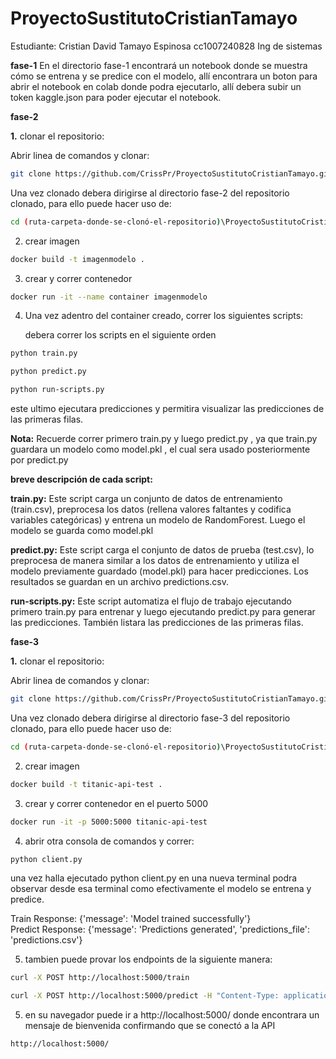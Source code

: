 # ProyectoSustitutoCristianTamayo

Estudiante: Cristian David Tamayo Espinosa cc1007240828
Ing de sistemas

**fase-1**
En el directorio fase-1 encontrará un notebook donde se muestra cómo se entrena y se predice con el modelo, allí encontrara un boton para abrir el notebook en colab donde podra ejecutarlo, allí debera subir un token kaggle.json para poder ejecutar el notebook.

**fase-2**

**1.** clonar el repositorio:

Abrir linea de comandos y clonar:

```bash
git clone https://github.com/CrissPr/ProyectoSustitutoCristianTamayo.git
```

Una vez clonado debera dirigirse al directorio fase-2 del repositorio clonado, para ello puede hacer uso de:

```bash
cd (ruta-carpeta-donde-se-clonó-el-repositorio)\ProyectoSustitutoCristianTamayo\fase-2
```


2. crear imagen

```bash
docker build -t imagenmodelo .
```


3. crear y correr contenedor

```bash
docker run -it --name container imagenmodelo
```


4. Una vez adentro del container creado, correr los siguientes scripts:

   debera correr los scripts en el siguiente orden

```bash
python train.py
```
```bash
python predict.py
```
```bash
python run-scripts.py
```
este ultimo ejecutara predicciones y permitira visualizar las predicciones de las primeras filas.

**Nota:** Recuerde correr primero train.py y luego predict.py , ya que train.py guardara un modelo como model.pkl , el cual sera usado posteriormente por predict.py 

**breve descripción de cada script:**

**train.py:** Este script carga un conjunto de datos de entrenamiento (train.csv), preprocesa los datos (rellena valores faltantes y codifica variables categóricas) y entrena un modelo de RandomForest. Luego el modelo se guarda como model.pkl

**predict.py:** Este script carga el conjunto de datos de prueba (test.csv), lo preprocesa de manera similar a los datos de entrenamiento y utiliza el modelo previamente guardado (model.pkl) para hacer predicciones. Los resultados se guardan en un archivo predictions.csv.

**run-scripts.py:** Este script automatiza el flujo de trabajo ejecutando primero train.py para entrenar y luego ejecutando predict.py para generar las predicciones. También listara las predicciones de las primeras filas.


**fase-3**


**1.** clonar el repositorio:

Abrir linea de comandos y clonar:

```bash
git clone https://github.com/CrissPr/ProyectoSustitutoCristianTamayo.git
```

Una vez clonado debera dirigirse al directorio fase-3 del repositorio clonado, para ello puede hacer uso de:

```bash
cd (ruta-carpeta-donde-se-clonó-el-repositorio)\ProyectoSustitutoCristianTamayo\fase-3
```


2. crear imagen

```bash
docker build -t titanic-api-test .
```


3. crear y correr contenedor en el puerto 5000

```bash
docker run -it -p 5000:5000 titanic-api-test
```


4. abrir otra consola de comandos y correr:

```bash
python client.py
```


una vez halla ejecutado python client.py en una nueva terminal podra observar desde esa terminal como efectivamente el modelo se entrena y predice.

Train Response: {'message': 'Model trained successfully'} \
Predict Response: {'message': 'Predictions generated', 'predictions_file': 'predictions.csv'}

5. tambien puede provar los endpoints de la siguiente manera:

```bash
curl -X POST http://localhost:5000/train
```
```bash
curl -X POST http://localhost:5000/predict -H "Content-Type: application/json" -d "{\"input_file\": \"test.csv\", \"output_file\": \"predictions.csv\"}"
```


5. en su navegador puede ir a http://localhost:5000/ donde encontrara un mensaje de bienvenida confirmando que se conectó a la API

```bash
http://localhost:5000/
```





